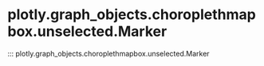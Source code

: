 # plotly.graph_objects.choroplethmapbox.unselected.Marker

::: plotly.graph_objects.choroplethmapbox.unselected.Marker
